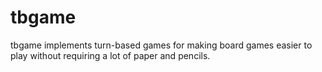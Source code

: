 # tbgame
tbgame implements turn-based games for making board games easier to play without requiring a lot of paper and pencils.
